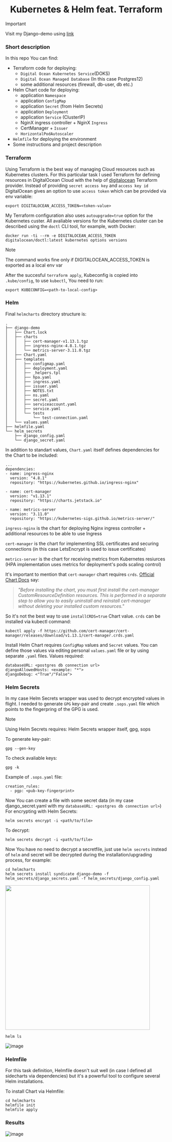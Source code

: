 # <h1 align="center">Kubernetes & Helm feat. Terraform</a>

> [!IMPORTANT]
> Visit my Django-demo using [link](https://django.itsyndicate.dns.navy)

### Short description

In this repo You can find:

  - Terraform code for deploying:
    -  `Digital Ocean Kubernetes Service`(DOKS)
    -  `Digital Ocean Managed Database` (In this case Postgres12)
    -  some additional resources (firewall, db-user, db etc.)
  - Helm Chart code for deploying:
    - application `Namespace`
    - application `ConfigMap`
    - application `Secret` (from Helm Secrets)
    - application `Deployment`
    - application `Service` (ClusterIP)
    - NginX ingress controller + NginX `Ingress`
    - CertManager + `Issuer`
    - `HorizontalPodAutoscaler`
  - `Helmfile` for deploying the environment
  - Some instructions and project description

### Terraform

Using Terraform is the best way of managing Cloud resources such as Kubernetes clusters. For this particular task I used Terraform for defining resources in DigitalOcean Cloud with the help of [digitalocean](https://registry.terraform.io/providers/digitalocean/digitalocean/latest/docs) Terraform provider. Instead of providing `secret access key` and `access key id` DigitalOcean gives an option to use `access token` which can be provided via env variable:

```
export DIGITALOCEAN_ACCESS_TOKEN=<token-value>
```

My Terraform configuration also uses `autoupgrade=true` option for the Kubernetes custer. All avaliable versions for the Kubernetes cluster can be described using the `doctl` CLI tool, for example,  woth Docker:

```
docker run -ti --rm -e DIGITALOCEAN_ACCESS_TOKEN  digitalocean/doctl:latest kubernetes options versions
```

> [!NOTE]
> The command works fine only if DIGITALOCEAN_ACCESS_TOKEN is exported as a local env var

After the succesful `terraform apply`, Kubeconfig is copied into `.kube/config`, to use `kubectl`, You need to run:

```
export KUBECONFIG=<path-to-local-config>
```

### Helm

Final `helmcharts` directory structure is:

```
.
├── django-demo
│   ├── Chart.lock
│   ├── charts
│   │   ├── cert-manager-v1.13.1.tgz
│   │   ├── ingress-nginx-4.8.1.tgz
│   │   └── metrics-server-3.11.0.tgz
│   ├── Chart.yaml
│   ├── templates
│   │   ├── configmap.yaml
│   │   ├── deployment.yaml
│   │   ├── _helpers.tpl
│   │   ├── hpa.yaml
│   │   ├── ingress.yaml
│   │   ├── issuer.yaml
│   │   ├── NOTES.txt
│   │   ├── ns.yaml
│   │   ├── secret.yaml
│   │   ├── serviceaccount.yaml
│   │   ├── service.yaml
│   │   └── tests
│   │       └── test-connection.yaml
│   └── values.yaml
├── helmfile.yaml
└── helm_secrets
    ├── django_config.yaml
    └── django_secret.yaml
```

In addition to standart values, `Chart.yaml` itself  defines dependencies for the Chart to be included:

```
...
dependencies:
- name: ingress-nginx
  version: "4.8.1"
  repository: "https://kubernetes.github.io/ingress-nginx"

- name: cert-manager
  version: "v1.13.1"
  repository: "https://charts.jetstack.io"
  
- name: metrics-server
  version: "3.11.0"
  repository: "https://kubernetes-sigs.github.io/metrics-server/"
```

`ingress-nginx` is the chart for deploying Nginx ingress controller + additional resources to be able to use Ingress

`cert-manager` is the chart for implementing SSL certificates and securing connections (in this case LetsEncrypt is used to issue certificates)

`metrics-server` is the chart for receiving metrics from Kubernetes resiurces (HPA implementation uses metrics for deployment's pods scaling control)

It's important to mention that `cert-manager` chart requires `crds`. [Official Chart Docs](https://artifacthub.io/packages/helm/cert-manager/cert-manager#installing-the-chart) say:

>_"Before installing the chart, you must first install the cert-manager CustomResourceDefinition resources. This is performed in a separate step to allow you to easily uninstall and reinstall
> cert-manager without deleting your installed custom resources."_ 

So it's not the best way to use `installCRDS=true` Chart value. `crds` can be installed via kubectl command:

```
kubectl apply -f https://github.com/cert-manager/cert-manager/releases/download/v1.13.1/cert-manager.crds.yaml
```

Install Helm Chart requires `ConfigMap` values and `Secret` values. You can define those values via editing personal `values.yaml` file or by using separate `.yaml` files. Values required:

```
databaseURL: <postgres db connection url>
djangoAllowedHosts: <example: "*">
djangoDebug: <"True"/"False">
```

### Helm Secrets

In my case Helm Secrets wrapper was used to decrypt encrypted values in flight.  I needed to generate `GPG` key-pair and create `.sops.yaml` file which points to the fingerpring of the GPG is used.

> [!NOTE]
> Using Helm Secrets requires: Helm Secrets wrapper itself, gpg, sops

To generate key-pair:

```
gpg --gen-key
```
To check avaliable keys:

```
gpg -k
```

Example of `.sops.yaml` file:

```
creation_rules:
  - pgp: <pub-key-fingerprint>
```

Now You can create a file with some secret data (in my case django_secret.yaml with my `databaseURL: <postgres db connection url>`) For encrypting with Helm Secrets:

```
helm secrets encrypt -i <path/to/file>
```

To decrypt:

```
helm secrets decrypt -i <path/to/file>
```

Now You have no need to decrypt a secretfile, just use `helm secrets` instead of `helm` and secret will be decrypted during the installation/upgrading process, for example:

```
cd helmcharts
helm secrets install syndicate django-demo -f helm_secrets/django_secrets.yaml -f helm_secrets/django_config.yaml
```

<img src="https://github.com/digitalake/do-terraform-k8s-helm/assets/109740456/7468565a-6d6a-4e86-add9-589b812b556a" width="450">


```
helm ls
```

![image](https://github.com/digitalake/do-terraform-k8s-helm/assets/109740456/d2c512a3-ff57-4981-8dd5-cd42e4eaacda)

### Helmfile 

For this task definition, Helmfile doesn't suit well (in case I defined all sidecharts via dependencies) but it's a powerful tool to configure several Helm installations.

To install Chart via Helmfile:

```
cd helmcharts
helmfile init
helmfile apply
```

### Results

![image](https://github.com/digitalake/do-terraform-k8s-helm/assets/109740456/289888ee-543f-474c-977b-22e7a92d6239)


